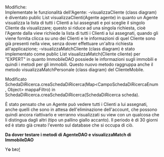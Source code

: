 Modifiche: <br>
Implementate le funzionalità dell'Agente:
-visualizzaCliente (class diagram) è diventato public List<Cliente> visualizzaClienti(Agente agente) in quanto un Agente visualizza la lista di tutti i Clienti a lui assegnati e poi sceglie il singolo Cliente da visualizzare; questo si riduce ad una singola richiesta, cioè l'Agente dalla view richiede la lista di tutti i Clienti a lui assegnati, quando gli viene fornita clicca su uno dei Clienti e le informazioni di quel Cliente sono già presenti nella view, senza dover effettuare un'altra richiesta all'applicazione;
-visualizzaMatchCliente (class diagram) è stato implementato come public List<Immobile> visualizzaMatch(Cliente cliente) per "EXPERT" in quanto ImmobileDAO possiede le informazioni sugli immobili e quindi i metodi per gli immobili. Questo nuovo metodo raggruppa anche il metodo visualizzaMatchPersonale (class diagram) del ClienteMobile.

Modificato SchedaDiRicerca.creaSchedaDiRicerca(Map<CampoSchedaDiRicercaEnum, Object> mappaFiltro) in SchedaDiRicerca.creaSchedaDiRicerca(SchedaDiRicerca scheda).

È stato pensato che un Agente può vedere tutti i Clienti a lui assegnati, anche quelli che sono in attesa dell'eliminazione dell'account, che possono quindi ancora riattivarlo e verranno visualizzati su view con un qualcosa che li distingua dagli altri (tipo un pallino giallo accanto). Il periodo è di 30 giorni ed è stato già creato l'evento sul database che si occupa di ciò.

<b>Da dover testare i metodi di AgenteDAO e visualizzaMatch di ImmobileDAO</b>

Y<b>o</b> b<b>r</b><i>o</i><u>!</u>
